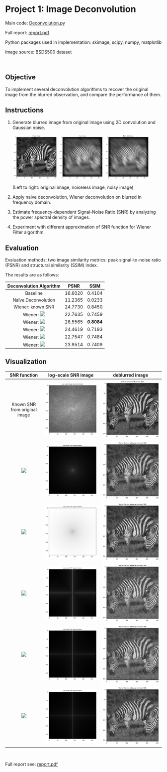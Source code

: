 # Project 1: Image Deconvolution

Main code: [Deconvolution.py](Deconvolution.py)

Full report: [report.pdf](HW1_report.pdf)

Python packages used in implementation: skimage, scipy, numpy, matplotlib

Image source: BSDS500 dataset

<br>

## Objective

To implement several deconvolution algorithms to recover the original image from the blurred observation, and compare the performance of them.

## Instructions

1. Generate blurred image from original image using 2D convolution and Gaussian noise.

	<img src="img/original_image.jpg" width="30%"> <img src="img/blurry_image.jpg" width="30%"> <img src="img/blurry_noisy_image.jpg" width="30%">

	(Left to right: original image, noiseless image, noisy image)

2. Apply naive deconvolution, Wiener deconvolution on blurred in frequency domain.

3. Estimate frequency-dependent Signal-Noise Ratio (SNR) by analyzing the power spectral density of images.

4. Experiment with different approximation of SNR function for Wiener Filter algorithm.

## Evaluation

Evaluation methods: two image similarity metrics: peak signal-to-noise ratio (PSNR) and structural similarity (SSIM) index.

The results are as follows:

| Deconvolution Algorithm | PSNR | SSIM |
|:-----------------------:|:----:|:----:|
|Baseline|16.6020|0.4104|
|Naïve Deconvolution|11.2365|0.0233|
|Wiener: known SNR|24.7730|0.8450|
|Wiener: <img src="https://render.githubusercontent.com/render/math?math=1/(\omega_1^2%2b\omega_2^2)">|22.7635|0.7459|
|Wiener: <img src="https://render.githubusercontent.com/render/math?math=\omega_1^2%2b\omega_2^2">|26.5565|**0.8084**|
|Wiener: <img src="https://render.githubusercontent.com/render/math?math=\max\left\{1/\omega_1,1/\omega_2\right\}">|24.4619|0.7193|
|Wiener: <img src="https://render.githubusercontent.com/render/math?math=\omega_1^{-0.6}%2b\omega_2^{-0.6}">|22.7547|0.7484|
|Wiener: <img src="https://render.githubusercontent.com/render/math?math=\omega_1^{-0.6}*\omega_2^{-0.6}">|23.9514|0.7409|

## Visualization

| SNR function | log-scale SNR image | deblurred image |
|:------------:|:-------------------:|:---------------:|
| Known SNR from original image | <img src="img/image_power.jpg"> | <img src="img/wiener_exact.jpg"> |
| <img src="https://render.githubusercontent.com/render/math?math=\frac{1}{\omega%20_1^2%2b\omega%20_2^2}"> | <img src="img/SNR1.jpg"> | <img src="img/wiener_approx1.jpg"> |
| <img src="https://render.githubusercontent.com/render/math?math=\omega%20_1^2%2b\omega%20_2^2"> | <img src="img/SNR2.jpg"> | <img src="img/wiener_approx2.jpg"> |
| <img src="https://render.githubusercontent.com/render/math?math=\large\max\left\{\frac{1}{\omega%20_1},%20\frac{1}{\omega%20_2}\right\}"> | <img src="img/SNR3.jpg"> | <img src="img/wiener_approx3.jpg"> |
| <img src="https://render.githubusercontent.com/render/math?math=\omega%20_1^{-0.6}%2b\omega%20_2^{-0.6}"> | <img src="img/SNR4.jpg"> | <img src="img/wiener_approx4.jpg"> |
| <img src="https://render.githubusercontent.com/render/math?math=\omega%20_1^{-0.6}*\omega%20_2^{-0.6}"> | <img src="img/SNR5.jpg"> | <img src="img/wiener_approx5.jpg"> |

<br>

Full report see: [report.pdf](HW1_report.pdf)
